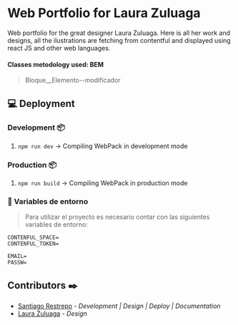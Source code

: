 # Web Portfolio for Laura Zuluaga

Web portfolio for the great designer Laura Zuluaga. Here is all her work and designs, all the ilustrations are fetching from contentful and displayed using react JS and other web languages.

#### Classes metodology used: BEM
> Bloque__Elemento--modificador

## 💻 Deployment

### Development 📦
1. `npm run dev` -> Compiling WebPack in development mode
### Production 📦
1. `npm run build` -> Compiling WebPack in production mode

### 🔐 Variables de entorno
> Para utilizar el proyecto es necesario contar con las siguientes variables de entorno:

````env
CONTENFUL_SPACE=
CONTENFUL_TOKEN=

EMAIL=
PASSW=
````

## Contributors ✒️

* [Santiago Restrepo](https://github.com/Santiago-Restrepo) - *Development | Design | Deploy | Documentation*
* [Laura Zuluaga](https://github.com/lauracadabra) - *Design*
